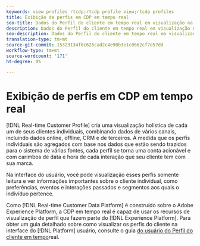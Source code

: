 ```yaml
---
keywords: view profiles rtcdp;rtcdp profile view;rtcdp profiles
title: Exibição de perfis em CDP em tempo real
seo-title: Dados do Perfil do cliente em tempo real em visualização na plataforma de dados do cliente em tempo real
description: Dados do Perfil do cliente em tempo real em visualização na plataforma de dados do cliente em tempo real
seo-description: Dados do Perfil do cliente em tempo real em visualização na plataforma de dados do cliente em tempo real
translation-type: tm+mt
source-git-commit: 15323134f0c626cad2c4e90b3e1c0662cf7e57dd
workflow-type: tm+mt
source-wordcount: '171'
ht-degree: 0%

---
```



# Exibição de perfis em CDP em tempo real

[!DNL Real-time Customer Profile] cria uma visualização holística de cada um de seus clientes individuais, combinando dados de vários canais, incluindo dados online, offline, CRM e de terceiros. À medida que os perfis individuais são agregados com base nos dados que estão sendo trazidos para o sistema de várias fontes, cada perfil se torna uma conta acionável e com carimbos de data e hora de cada interação que seu cliente tem com sua marca.

Na interface do usuário, você pode visualização esses perfis somente leitura e ver informações importantes sobre o cliente individual, como preferências, eventos e interações passados e segmentos aos quais o indivíduo pertence.

Como [!DNL Real-time Customer Data Platform] é construído sobre o Adobe Experience Platform, a CDP em tempo real é capaz de usar os recursos de visualização de perfil que fazem parte do [!DNL Experience Platform]. Para obter um guia detalhado sobre como visualizar os perfis do cliente na interface do [!DNL Platform] usuário, consulte o guia [do usuário do Perfil do cliente em tempo](../../profile/ui/user-guide.md)real.